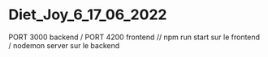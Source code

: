 # Diet_Joy_6_17_06_2022

PORT 3000 backend /
PORT 4200 frontend //
npm run start sur le frontend /
nodemon server sur le backend
